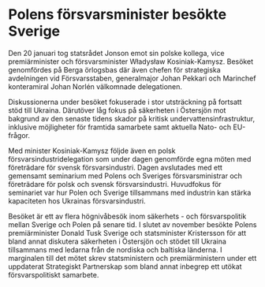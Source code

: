 # Polens försvarsminister besökte Sverige

Den 20 januari tog statsrådet Jonson emot sin polske kollega, vice premiärminister och försvarsminister Władysław Kosiniak-Kamysz. Besöket genomfördes på Berga örlogsbas där även chefen för strategiska avdelningen vid Försvarsstaben, generalmajor Johan Pekkari och Marinchef konteramiral Johan Norlén välkomnade delegationen.

Diskussionerna under besöket fokuserade i stor utsträckning på fortsatt stöd till Ukraina. Därutöver låg fokus på säkerheten i Östersjön mot bakgrund av den senaste tidens skador på kritisk undervattensinfrastruktur, inklusive möjligheter för framtida samarbete samt aktuella Nato- och EU-frågor.

Med minister Kosiniak-Kamysz följde även en polsk försvarsindustridelegation som under dagen genomförde egna möten med företrädare för svensk försvarsindustri. Dagen avslutades med ett gemensamt seminarium med Polens och Sveriges försvarsministrar och företrädare för polsk och svensk försvarsindustri. Huvudfokus för seminariet var hur Polen och Sverige tillsammans med industrin kan stärka kapaciteten hos Ukrainas försvarsindustri.

Besöket är ett av flera högnivåbesök inom säkerhets - och försvarspolitik mellan Sverige och Polen på senare tid. I slutet av november besökte Polens premiärminister Donald Tusk Sverige och statsminister Kristersson för att bland annat diskutera säkerheten i Östersjön och stödet till Ukraina tillsammans med ledarna från de nordiska och baltiska länderna. I marginalen till det mötet skrev statsministern och premiärministern under ett uppdaterat Strategiskt Partnerskap som bland annat inbegrep ett utökat försvarspolitiskt samarbete.
